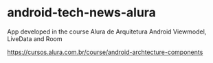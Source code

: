 # android-tech-news-alura
App developed in the course Alura de Arquitetura Android Viewmodel, LiveData and Room

https://cursos.alura.com.br/course/android-archtecture-components
